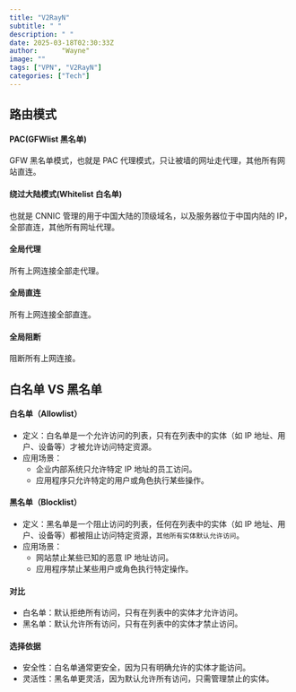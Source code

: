 ```yaml
---
title: "V2RayN"
subtitle: " "
description: " "
date: 2025-03-18T02:30:33Z
author:      "Wayne"
image: ""
tags: ["VPN", "V2RayN"]
categories: ["Tech"]
---
```


## 路由模式

#### PAC(GFWlist 黑名单)

GFW 黑名单模式，也就是 PAC 代理模式，只让被墙的网址走代理，其他所有网站直连。

#### 绕过大陆模式(Whitelist 白名单)

也就是 CNNIC 管理的用于中国大陆的顶级域名，以及服务器位于中国内陆的 IP，全部直连，其他所有网址代理。

#### 全局代理

所有上网连接全部走代理。

#### 全局直连

所有上网连接全部直连。

#### 全局阻断

阻断所有上网连接。

## 白名单 VS 黑名单

#### 白名单（Allowlist）

- 定义：白名单是一个允许访问的列表，只有在列表中的实体（如 IP 地址、用户、设备等）才被允许访问特定资源。
- 应用场景：
  - 企业内部系统只允许特定 IP 地址的员工访问。
  - 应用程序只允许特定的用户或角色执行某些操作。

#### 黑名单（Blocklist）

- 定义：黑名单是一个阻止访问的列表，任何在列表中的实体（如 IP 地址、用户、设备等）都被阻止访问特定资源，`其他所有实体默认允许访问`。
- 应用场景：
  - 网站禁止某些已知的恶意 IP 地址访问。
  - 应用程序禁止某些用户或角色执行特定操作。

#### 对比

- 白名单：默认拒绝所有访问，只有在列表中的实体才允许访问。
- 黑名单：默认允许所有访问，只有在列表中的实体才禁止访问。

#### 选择依据

- 安全性：白名单通常更安全，因为只有明确允许的实体才能访问。
- 灵活性：黑名单更灵活，因为默认允许所有访问，只需管理禁止的实体。

